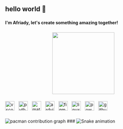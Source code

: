 <h2 align="left">hello world 👋</h2>

###

<h4 align="left">I'm Afriady, let's create something amazing together!</h4>

###
<div align="center">
  <img height="200" src="https://media.giphy.com/media/v1.Y2lkPTc5MGI3NjExZTYzODQ0eGMyejFvb3dyNXFmZWtrajJpMzl4ZHgxbnhsNzV6cmxzOSZlcD12MV9naWZzX3NlYXJjaCZjdD1n/cPxRDvlSj9QKA/giphy.gif"  />
</div>

###

<div align="left">
  <img src="https://skillicons.dev/icons?i=vscode" height="30" alt="vscode logo"  />
  <img width="5" />
  <img src="https://skillicons.dev/icons?i=py" height="30" alt="python logo"  />
  <img width="5" />
  <img src="https://skillicons.dev/icons?i=matlab" height="30" alt="matlab logo"  />
  <img width="5" />
  <img src="https://skillicons.dev/icons?i=arduino" height="30" alt="arduino logo"  />
  <img width="5" />
  <img src="https://skillicons.dev/icons?i=figma" height="30" alt="figma logo"  />
  <img width="5" />
  <img src="https://skillicons.dev/icons?i=linux" height="30" alt="linux logo"  />
  <img width="5" />
  <img src="https://skillicons.dev/icons?i=powershell" height="30" alt="powershell logo"  />
  <img width="5" />
  <img src="https://skillicons.dev/icons?i=github" height="30" alt="github logo"  />
</div>

###

<picture>
  <source media="(prefers-color-scheme: dark)" srcset="https://raw.githubusercontent.com/dickyafriady/dickyafriady/output/pacman-contribution-graph-dark.svg">
  <source media="(prefers-color-scheme: light)" srcset="https://raw.githubusercontent.com/dickyafriady/dickyafriady/output/pacman-contribution-graph.svg">
  <img alt="pacman contribution graph" src="https://raw.githubusercontent.com/dickyafriady/dickyafriady/output/pacman-contribution-graph.svg">
</picture>
###

<img src="https://raw.githubusercontent.com/dickyafriady/dickyafriady/output/snake.svg" alt="Snake animation" />

###
